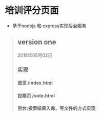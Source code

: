 # 培训评分页面
* 基于nodejs 和 express实现后台服务

>## version one   
> 2018年05月02日  
>
>### 实现  
>#### 首页 /index.html  
>#### 投票页  /vote.html
>#### 后台:投票结果入库，写文件的方式实现

